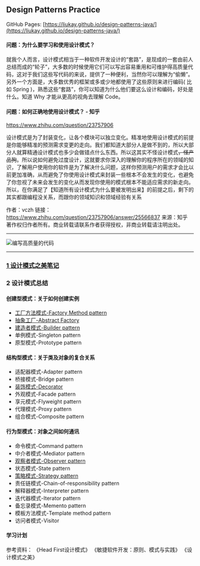 

## Design Patterns Practice

GitHub Pages: [https://liukay.github.io/design-patterns-java/](https://liukay.github.io/design-patterns-java/)

#### 问题：为什么要学习和使用设计模式？

就我个人而言，设计模式相当于一种软件开发设计的“套路”，是现成的一套由前人总结而成的“轮子”，大多数的时候使用它们可以写出容易重用和可维护得高质量代码，这对于我们这些写代码的来说，提供了一种便利，当然你可以理解为“偷懒”。另外一个方面是，大多数优秀的框架或多或少地都使用了这些原则来进行编码( 比如 Spring )，熟悉这些“套路”，你可以知道为什么他们要这么设计和编码，好处是什么。知道 Why 才能从更高的视角去理解 Code。




#### 问题：如何正确地使用设计模式？ - 知乎
https://www.zhihu.com/question/23757906


设计模式是为了封装变化，让各个模块可以独立变化。精准地使用设计模式的前提是你能够精准的预测需求变更的走向。我们都知道大部分人是做不到的，所以大部分人就算精通设计模式也多少会做错点什么东西。所以这其实不怪设计模式<del>，怪产品狗</del>。所以说如何避免过度设计，这就要求你深入的理解你的程序所在的领域的知识，了解用户使用你的软件是为了解决什么问题，这样你预测用户的需求才会比以前更加准确，从而避免了你使用设计模式来封装一些根本不会发生的变化，也避免了你忽视了未来会发生的变化从而发现你使用的模式根本不能适应需求的新走向。所以，在你满足了【知道所有设计模式为什么要被发明出来】的前提之后，剩下的其实都跟编程没关系，而跟你的领域知识和领域经验有关系

作者：vczh
链接：https://www.zhihu.com/question/23757906/answer/25566837
来源：知乎
著作权归作者所有。商业转载请联系作者获得授权，非商业转载请注明出处。

-----

![编写高质量的代码](https://gitee.com/kaybee/markdown_pics/raw/master/img/High%20quality%20code.png)

-----

### [1 设计模式之美笔记](https://github.com/LiuKay/design-patterns-java/blob/master/doc/%E8%AE%BE%E8%AE%A1%E6%A8%A1%E5%BC%8F%E4%B9%8B%E7%BE%8E%E7%AC%94%E8%AE%B0.md)

### 2 设计模式总结
#### 创建型模式：关于如何创建实例

- [工厂方法模式-Factory Method pattern](./doc/Factory.md)
- [抽象工厂-Abstract Factory](./doc/Factory.md)
- [建造者模式-Builder pattern](./doc/Builder.md)
- 单例模式-Singleton pattern
- 原型模式-Prototype pattern

#### 结构型模式：关于类及对象的复合关系

- 适配器模式-Adapter pattern
- 桥接模式-Bridge pattern
- [装饰模式-Decorator](./doc/Decorator.md)
- 外观模式-Facade pattern
- 享元模式-Flyweight pattern
- 代理模式-Proxy pattern
- 组合模式-Composite pattern

#### 行为型模式：对象之间如何通讯

- 命令模式-Command pattern
- 中介者模式-Mediator pattern
- [观察者模式-Observer pattern](./doc/Observer.md)
- 状态模式-State pattern
- [策略模式-Strategy pattern](./doc/Strategy.md)
- 责任链模式-Chain-of-responsibility pattern
- 解释器模式-Interpreter pattern
- 迭代器模式-Iterator pattern
- 备忘录模式-Memento pattern
- 模板方法模式-Template method pattern
- 访问者模式-Visitor

#### 学习计划
参考资料：
《Head First设计模式》
《敏捷软件开发：原则、模式与实践》
《设计模式之美》